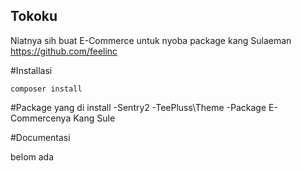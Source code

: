 ## Tokoku 


Niatnya sih buat E-Commerce untuk nyoba package kang Sulaeman https://github.com/feelinc


#Installasi


	composer install 

#Package yang di install
-Sentry2
-TeePluss\Theme
-Package E-Commercenya Kang Sule

#Documentasi

belom ada


